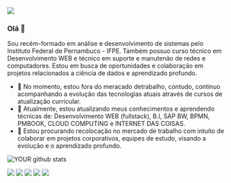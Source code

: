 <img src="https://avatars.githubusercontent.com/u/7808409?s=60&v=4">

### Olá 👋
Sou recém-formado em análise e desenvolvimento de sistemas pelo Instituto Federal de Pernambuco - IFPE. Também possuo curso técnico em Desenvolvimento WEB e técnico em suporte e manutenão de redes e computadores. Estou em busca de oportunidades e colaboração em projetos relacionados a ciência de dados e aprendizado profundo. 
- 🔭 No momento, estou fora do meracado detrabalho, contudo, continuo acompanhando a evolução das tecnologias atuais através de cursos de atualização curricular.
- 🌱 Atualmente, estou atualizando meus conhecimentos e aprendendo técnicas de: Desenvolvimento WEB (fullstack), B.I, SAP BW, BPMN, PMBOOK, CLOUD COMPUTING e INTERNET DAS COISAS.
- 🤝 Estou procurando recolocação no mercado de trabalho com intuíto de colaborar em projetos corporativos, equipes de estudo, visando a evolução e o aprendizado profundo.

![YOUR github stats](https://github-readme-stats.vercel.app/api?username=edsonpatriccio)

[<img src="https://img.shields.io/badge/twitter-%231DA1F2.svg?&style=for-the-badge&logo=twitter&logoColor=white" />](https://twitter.com/#) [<img src="https://img.shields.io/badge/medium-%2312100E.svg?&style=for-the-badge&logo=medium&logoColor=white" />](https://medium.com/#)  [<img src="https://img.shields.io/badge/linkedin-%230077B5.svg?&style=for-the-badge&logo=linkedin&logoColor=white" />](https://www.linkedin.com/in/edsonpatriccio/) [<img src = "https://img.shields.io/badge/instagram-%23E4405F.svg?&style=for-the-badge&logo=instagram&logoColor=white">](https://www.instagram.com/#/) [<img src = "https://img.shields.io/badge/facebook-%231877F2.svg?&style=for-the-badge&logo=facebook&logoColor=white">](https://www.facebook.com/#)


